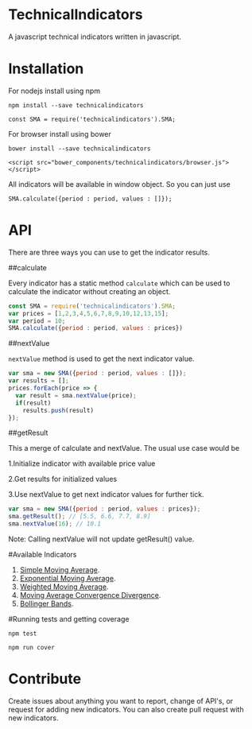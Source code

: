 # TechnicalIndicators

A javascript technical indicators written in javascript. 

# Installation

For nodejs install using npm

``` 
npm install --save technicalindicators
```

```
const SMA = require('technicalindicators').SMA;
```
For browser install using bower

```
bower install --save technicalindicators
```
```
<script src="bower_components/technicalindicators/browser.js"></script>
```

All indicators will be available in window object. So you can just use

```
SMA.calculate({period : period, values : []});
```

# API

There are three ways you can use to get the indicator results.

##calculate 

Every indicator has a static method ```calculate``` which can be used to calculate the indicator without creating an object.

```javascript
const SMA = require('technicalindicators').SMA;
var prices = [1,2,3,4,5,6,7,8,9,10,12,13,15];
var period = 10;
SMA.calculate({period : period, values : prices})
```

##nextValue

```nextValue``` method is used to get the next indicator value.

```javascript
var sma = new SMA({period : period, values : []});
var results = [];
prices.forEach(price => {
  var result = sma.nextValue(price);
  if(result)
    results.push(result)
});
```

##getResult

This a merge of calculate and nextValue. The usual use case would be

1.Initialize indicator with available price value

2.Get results for initialized values 

3.Use nextValue to get next indicator values for further tick.
    
```javascript
var sma = new SMA({period : period, values : prices});
sma.getResult(); // [5.5, 6.6, 7.7, 8.9]
sma.nextValue(16); // 10.1
```

Note:  Calling nextValue will not update getResult() value. 

#Available Indicators

1. [Simple Moving Average](https://tonicdev.com/anandaravindan/sma "SMA").
2. [Exponential Moving Average](https://tonicdev.com/anandaravindan/ema "EMA").
3. [Weighted Moving Average](https://tonicdev.com/anandaravindan/wma "WMA").
4. [Moving Average Convergence Divergence](https://tonicdev.com/anandaravindan/macd "MACD").
5. [Bollinger Bands](https://tonicdev.com/anandaravindan/bb "BB").

#Running tests and getting coverage

```
npm test
```

```
npm run cover
```
# Contribute

Create issues about anything you want to report, change of API's, or request for adding new indicators. You can also create pull request with new indicators.
